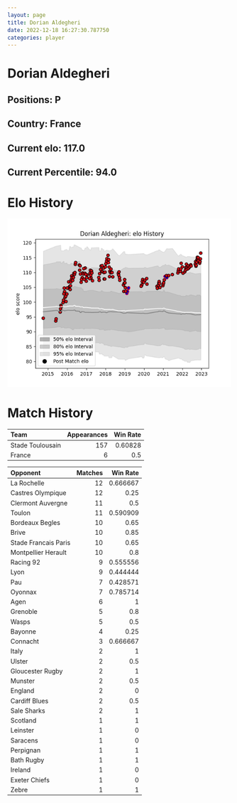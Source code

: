 ```yaml
---  
layout: page  
title: Dorian Aldegheri  
date: 2022-12-18 16:27:30.787750  
categories: player  
---
```

# Dorian Aldegheri

## Positions: P

## Country: France

## Current elo: 117.0

## Current Percentile: 94.0

# Elo History


![elo history](history_DorianAldegheri.png)
# Match History


| Team             |   Appearances |   Win Rate |
|:-----------------|--------------:|-----------:|
| Stade Toulousain |           157 |    0.60828 |
| France           |             6 |    0.5     |

| Opponent             |   Matches |   Win Rate |
|:---------------------|----------:|-----------:|
| La Rochelle          |        12 |   0.666667 |
| Castres Olympique    |        12 |   0.25     |
| Clermont Auvergne    |        11 |   0.5      |
| Toulon               |        11 |   0.590909 |
| Bordeaux Begles      |        10 |   0.65     |
| Brive                |        10 |   0.85     |
| Stade Francais Paris |        10 |   0.65     |
| Montpellier Herault  |        10 |   0.8      |
| Racing 92            |         9 |   0.555556 |
| Lyon                 |         9 |   0.444444 |
| Pau                  |         7 |   0.428571 |
| Oyonnax              |         7 |   0.785714 |
| Agen                 |         6 |   1        |
| Grenoble             |         5 |   0.8      |
| Wasps                |         5 |   0.5      |
| Bayonne              |         4 |   0.25     |
| Connacht             |         3 |   0.666667 |
| Italy                |         2 |   1        |
| Ulster               |         2 |   0.5      |
| Gloucester Rugby     |         2 |   1        |
| Munster              |         2 |   0.5      |
| England              |         2 |   0        |
| Cardiff Blues        |         2 |   0.5      |
| Sale Sharks          |         2 |   1        |
| Scotland             |         1 |   1        |
| Leinster             |         1 |   0        |
| Saracens             |         1 |   0        |
| Perpignan            |         1 |   1        |
| Bath Rugby           |         1 |   1        |
| Ireland              |         1 |   0        |
| Exeter Chiefs        |         1 |   0        |
| Zebre                |         1 |   1        |